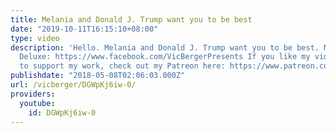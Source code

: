 ```yaml
---
title: Melania and Donald J. Trump want you to be best
date: "2019-10-11T16:15:10+08:00"
type: video
description: 'Hello. Melania and Donald J. Trump want you to be best. Made for Super
  Deluxe: https://www.facebook.com/VicBergerPresents If you like my videos and want
  to support my work, check out my Patreon here: https://www.patreon.com/vicberger'
publishdate: "2018-05-08T02:06:03.000Z"
url: /vicberger/DGWpKj6iw-0/
providers:
  youtube:
    id: DGWpKj6iw-0
---
```

